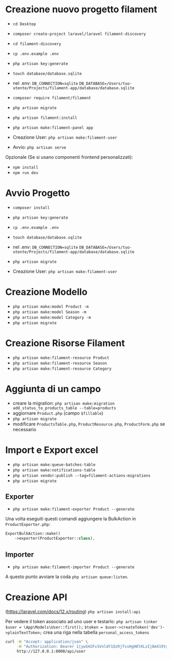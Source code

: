 # Creazione nuovo progetto filament

* `cd Desktop`
* `composer create-project laravel/laravel filament-discovery`
* `cd filament-discovery`
* `cp .env.example .env`
* `php artisan key:generate`
* `touch database/database.sqlite`
* nel .env:
    `DB_CONNECTION=sqlite`
    `DB_DATABASE=/Users/tuo-utente/Projects/filament-app/database/database.sqlite`
* `composer require filament/filament`
* `php artisan migrate`
* `php artisan filament:install`
* `php artisan make:filament-panel app`

* Creazione User: `php artisan make:filament-user`

* Avvio: `php artisan serve`

Opzionale (Se si usano componenti frontend personalizzati):
* `npm install`
* `npm run dev`

# Avvio Progetto

* `composer install`
* `php artisan key:generate`
* `cp .env.example .env`
* `touch database/database.sqlite`
* nel .env:
    `DB_CONNECTION=sqlite`
    `DB_DATABASE=/Users/tuo-utente/Projects/filament-app/database/database.sqlite`
* `php artisan migrate`

* Creazione User: `php artisan make:filament-user`

# Creazione Modello

* `php artisan make:model Product -m`
* `php artisan make:model Season -m`
* `php artisan make:model Category -m`
* `php artisan migrate`

# Creazione Risorse Filament 

* `php artisan make:filament-resource Product`
* `php artisan make:filament-resource Season`
* `php artisan make:filament-resource Category`

# Aggiunta di un campo

* creare la migration: `php artisan make:migration add_status_to_products_table --table=products`
* aggiornare `Product.php` (campo `$fillable`)
* `php artisan migrate`
* modificare `ProductsTable.php`, `ProductResource.php`, `ProductForm.php` se necessario

# Import e Export excel

* `php artisan make:queue-batches-table`
* `php artisan make:notifications-table` 
* `php artisan vendor:publish --tag=filament-actions-migrations`
* `php artisan migrate`

## Exporter
* `php artisan make:filament-exporter Product --generate`

Una volta eseguiti questi comandi aggiungere la BulkAction in `ProductExporter.php`:
```php
ExportBulkAction::make()
    ->exporter(ProductExporter::class),
```

## Importer
* `php artisan make:filament-importer Product --generate`

A questo punto avviare la coda `php artisan queue:listen`.

# Creazione API

(https://laravel.com/docs/12.x/routing)
`php artisan install:api`

Per vedere il token associato ad uno user e testarlo:
`php artisan tinker`
`$user = \App\Models\User::first();`
`$token = $user->createToken('dev')->plainTextToken;` crea una riga nella tabella `personal_access_tokens`
```bash
curl -H "Accept: application/json" \
     -H "Authorization: Bearer 1|ywSH2Fv1VnldY1QzRjTssHgH8lKLzIj8mX19tgfaca361755" \
     http://127.0.0.1:8000/api/user
```